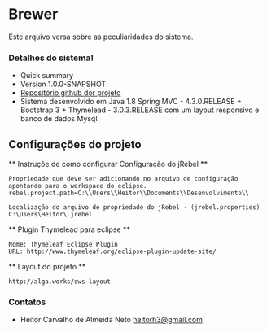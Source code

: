 # Brewer

Este arquivo versa sobre as peculiaridades do sistema. 

### Detalhes do sistema! ###

* Quick summary
* Version 1.0.0-SNAPSHOT
* [Repositório github dor projeto](https://github.com/Heitorh3/brewer.git)
* Sistema desenvolvido em Java 1.8 Spring MVC - 4.3.0.RELEASE + Bootstrap 3 + Thymelead - 3.0.3.RELEASE com um layout responsivo e banco de dados Mysql.

## Configurações do projeto ##

** Instruçõe de como configurar Configuração do jRebel **

	Propriedade que deve ser adicionando no arquivo de configuração apontando para o workspace do eclipse.
	rebel.project.path=C:\\Users\\Heitor\\Documents\\Desenvolvimento\\
	
	Localização do arquivo de propriedade do jRebel - (jrebel.properties)
	C:\Users\Heitor\.jrebel

** Plugin Thymelead para eclipse **

	Nome: Thymeleaf Eclipse Plugin
	URL: http://www.thymeleaf.org/eclipse-plugin-update-site/


** Layout do projeto **

	http://alga.works/sws-layout
	
	


### Contatos ###

* Heitor Carvalho de Almeida Neto heitorh3@gmail.com